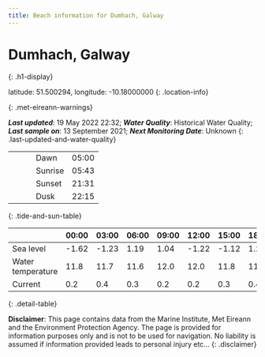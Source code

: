 ```yaml
---
title: Beach information for Dumhach, Galway
---
```

# Dumhach, Galway 
{: .h1-display}

latitude: 51.500294, longitude: -10.18000000
{: .location-info}


{: .met-eireann-warnings}

___Last updated___: 19 May 2022 22:32; ___Water Quality___: Historical Water Quality;
___Last sample on___: 13 September 2021; ___Next Monitoring Date___: Unknown
{: .last-updated-and-water-quality}

|   |   |   |   |   |
|---|---|---|---|---|
|   |   |   | Dawn  | 05:00 |
|   |   |   | Sunrise  | 05:43 |
|   |   |   | Sunset  | 21:31 |
|   |   |   | Dusk  | 22:15 |
{: .tide-and-sun-table}

<div></div>

| | 00:00 | 03:00 | 06:00 | 09:00 | 12:00 | 15:00 | 18:00 | 21:00 |
|---|---|---|---|---|---|---|---|---|
| Sea level | -1.62 | -1.23 | 1.19 | 1.04| -1.22 | -1.12 | 1.24 | 1.39 |
| Water temperature | 11.8 | 11.7 | 11.6 | 12.0 | 12.0 | 11.8 | 11.7 | 12.0 |
| Current | 0.2 | 0.4 | 0.3 | 0.2 | 0.2| 0.3 | 0.4 | 0.5 |
{: .detail-table}

__Disclaimer__: This page contains data from the Marine Institute,
Met Eireann and the Environment Protection Agency. The page is provided for
information purposes only and is not to be used for navigation. No liability
is assumed if information provided leads to personal injury etc...
{: .disclaimer}